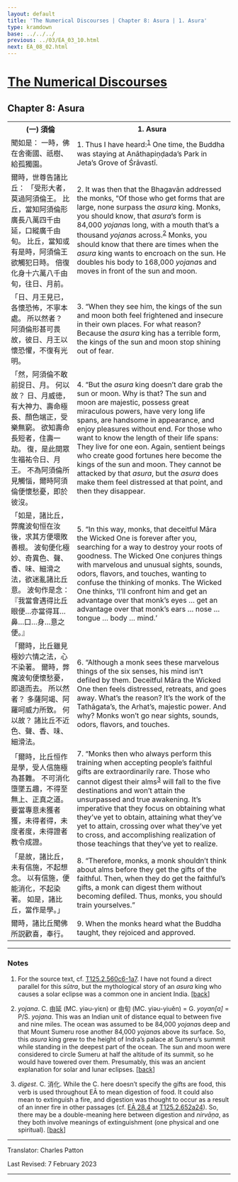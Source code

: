 ```yaml
---
layout: default
title: 'The Numerical Discourses | Chapter 8: Asura | 1. Asura'
type: kramdown
base: ../../../
previous: ../03/EA_03_10.html
next: EA_08_02.html
---
```


<h1><a href='../index.html'>The Numerical Discourses</a></h1>
<h2>Chapter 8: Asura</h2>

<table class="trans">
  <th class='ch'>(一) 須倫</th>
  <th class='en'>1. Asura</th>
  <tr>
    <td class='ch' title='T125.2.560c6'>聞如是： 一時，佛在舍衞國、祇樹、給孤獨園。</td>
    <td id='p1'>1. Thus I have heard:<sup id="ref1"><a href="#n1">1</a></sup> One time, the Buddha was staying at Anāthapiṇḍada’s Park in Jeta’s Grove of Śrāvastī.</td>
  </tr>
  <tr>
    <td class='ch' title='T125.2.560c7'>爾時，世尊告諸比丘： 「受形大者，莫過阿須倫王。 比丘，當知阿須倫形廣長八萬四千由延，口縱廣千由旬。 比丘，當知或有是時，阿須倫王欲觸犯日時。 倍復化身十六萬八千由旬，往日、月前。</td>
    <td id='p2'>2. It was then that the Bhagavān addressed the monks, “Of those who get forms that are large, none surpass the <em>asura</em> king. Monks, you should know, that <em>asura</em>’s form is 84,000 <em>yojana</em>s long, with a mouth that’s a thousand <em>yojana</em>s across.<sup id="ref2"><a href="#n2">2</a></sup> Monks, you should know that there are times when the <em>asura</em> king wants to encroach on the sun. He doubles his body to 168,000 <em>yojana</em>s and moves in front of the sun and moon.</td>
  </tr>
  <tr>
    <td class='ch' title='T125.2.560c11'>「日、月王見已，各懷恐怖，不寧本處。 所以然者？ 阿須倫形甚可畏故，彼日、月王以懷恐懼，不復有光明。</td>
    <td id='p3'>3. “When they see him, the kings of the sun and moon both feel frightened and insecure in their own places. For what reason? Because the <em>asura</em> king has a terrible form, the kings of the sun and moon stop shining out of fear.</td>
  </tr>
  <tr>
    <td class='ch' title='T125.2.560c13'>「然，阿須倫不敢前捉日、月。 何以故？ 日、月威徳，有大神力、壽命極長、顏色端正，受樂無窮。 欲知壽命長短者，住壽一劫。 復，是此間眾生福祐令日、月王。 不為阿須倫所見觸惱，爾時阿須倫便懷愁憂，即於彼沒。</td>
    <td id='p4'>4. “But the <em>asura</em> king doesn’t dare grab the sun or moon. Why is that? The sun and moon are majestic, possess great miraculous powers, have very long life spans, are handsome in appearance, and enjoy pleasures without end. For those who want to know the length of their life spans: They live for one eon. Again, sentient beings who create good fortunes here become the kings of the sun and moon. They cannot be attacked by that <em>asura</em>, but the <em>asura</em> does make them feel distressed at that point, and then they disappear.</td>
  </tr>
  <tr>
    <td class='ch' title='T125.2.560c18'>「如是，諸比丘，弊魔波旬恒在汝後，求其方便壞敗善根。 波旬便化極妙、奇異色、聲、香、味、細滑之法，欲迷亂諸比丘意。 波旬作是念： 『我當會遇得比丘眼便…亦當得耳…鼻…口…身…意之便。』</td>
    <td id='p5'>5. “In this way, monks, that deceitful Māra the Wicked One is forever after you, searching for a way to destroy your roots of goodness. The Wicked One conjures things with marvelous and unusual sights, sounds, odors, flavors, and touches, wanting to confuse the thinking of monks. The Wicked One thinks, ‘I’ll confront him and get an advantage over that monk’s eyes … get an advantage over that monk’s ears … nose … tongue … body … mind.’</td>
  </tr>
  <tr>
    <td class='ch' title='T125.2.560c22'>「爾時，比丘雖見極妙六情之法，心不染著。 爾時，弊魔波旬便懷愁憂，即退而去。 所以然者？ 多薩阿竭、阿羅呵威力所致。 何以故？ 諸比丘不近色、聲、香、味、細滑法。</td>
    <td id='p6'>6. “Although a monk sees these marvelous things of the six senses, his mind isn’t defiled by them. Deceitful Māra the Wicked One then feels distressed, retreats, and goes away. What’s the reason? It’s the work of the Tathāgata’s, the Arhat’s, majestic power. And why? Monks won’t go near sights, sounds, odors, flavors, and touches.</td>
  </tr>
  <tr>
    <td class='ch' title='T125.2.560c26'>「爾時，比丘恒作是學，受人信施極為甚難。 不可消化墮墜五趣，不得至無上、正真之道。 要當專意未獲者獲，未得者得，未度者度，未得證者教令成證。</td>
    <td id='p7'>7. “Monks then who always perform this training when accepting people’s faithful gifts are extraordinarily rare. Those who cannot digest their alms<sup id="ref3"><a href="#n3">3</a></sup> will fall to the five destinations and won’t attain the unsurpassed and true awakening. It’s imperative that they focus on obtaining what they’ve yet to obtain, attaining what they’ve yet to attain, crossing over what they’ve yet to cross, and accomplishing realization of those teachings that they’ve yet to realize.</td>
  </tr>
  <tr>
    <td class='ch' title='T125.2.561a4'>「是故，諸比丘，未有信施，不起想念。 以有信施，便能消化，不起染著。 如是，諸比丘，當作是學。」</td>
    <td id='p8'>8. “Therefore, monks, a monk shouldn’t think about alms before they get the gifts of the faithful. Then, when they do get the faithful’s gifts, a monk can digest them without becoming defiled. Thus, monks, you should train yourselves.”</td>
  </tr>
  <tr>
    <td class='ch' title='T125.2.561a6'>爾時，諸比丘聞佛所説歡喜，奉行。</td>
    <td id='p9'>9. When the monks heard what the Buddha taught, they rejoiced and approved.</td>
  </tr>
</table>

<hr/>

<h3 id="notes">Notes</h3>

<ol class="notes-list">
<li id="n1"><p>For the source text, cf. <a href="https://cbetaonline.dila.edu.tw/zh/T02n0125_p0560c06" target="_blank">T125.2.560c6-1a7</a>. I have not found a direct parallel for this <em>sūtra</em>, but the mythological story of an <em>asura</em> king who causes a solar eclipse was a common one in ancient India. [<a href="#ref1">back</a>]</p></li>
<li id="n2"><p><em>yojana</em>. C. 由延 (MC. yiəu-yiɛn) or 由旬 (MC. yiəu-yiuĕn) = G. <em>yoyan[a]</em> = P/S. <em>yojana</em>. This was an Indian unit of distance equal to between five and nine miles. The ocean was assumed to be 84,000 <em>yojana</em>s deep and that Mount Sumeru rose another 84,000 <em>yojana</em>s above its surface. So, this <em>asura</em> king grew to the height of Indra’s palace at Sumeru’s summit while standing in the deepest part of the ocean. The sun and moon were considered to circle Sumeru at half the altitude of its summit, so he would have towered over them. Presumably, this was an ancient explanation for solar and lunar eclipses. [<a href="#ref2">back</a>]</p></li>
<li id="n3"><p><em>digest</em>. C. 消化. While the C. here doesn’t specify the gifts are food, this verb is used throughout EĀ to mean digestion of food. It could also mean to extinguish a fire, and digestion was thought to occur as a result of an inner fire in other passages (cf. <a href="suttacentral.net/ea28.4" target="_blank">EĀ 28.4</a> at <a href="https://cbetaonline.dila.edu.tw/zh/T02n0125_p0652a24" target="_blank">T125.2.652a24</a>). So, there may be a double-meaning here between digestion and <em>nirvāṇa</em>, as they both involve meanings of extinguishment (one physical and one spiritual). [<a href="#ref3">back</a>]</p></li>
</ol>
<hr/>

<p class="translator">Translator: Charles Patton</p>
<p class='revised'>Last Revised: 7 February 2023</p>

<hr/>